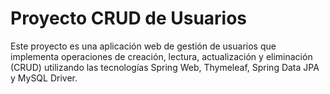 # Proyecto CRUD de Usuarios

Este proyecto es una aplicación web de gestión de usuarios que implementa operaciones de creación, lectura, actualización y eliminación (CRUD) utilizando las tecnologías Spring Web, Thymeleaf, Spring Data JPA y MySQL Driver.
